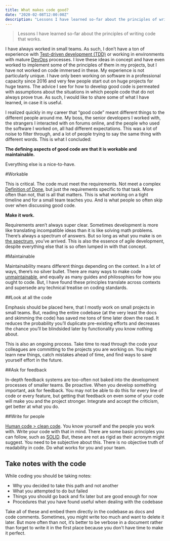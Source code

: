 ```yaml
---
title: What makes code good?
date: "2020-02-08T12:00:00Z"
description: "Lessons I have learned so-far about the principles of writing code that works."
---
```


> Lessons I have learned so-far about the principles of writing code that works.

I have always worked in small teams. As such, I don’t have a ton of experience with [Test-driven development (TDD)](https://en.wikipedia.org/wiki/Test-driven_development) or working in environments with mature [DevOps](https://en.wikipedia.org/wiki/DevOps) processes. I love these ideas in concept and have even worked to implement some of the principles of them in my projects, but I have not worked on code immersed in these. My experience is not particularly unique. I have only been working on software in a professional capacity since 2016 and very few people start out on huge projects for huge teams. The advice I see for how to develop good code is permeated with assumptions about the situations in which people code that do not always prove true. As such, I would like to share some of what I have learned, in case it is useful.

I realized quickly in my career that “good code” meant different things to the different people around me. My boss, the senior developers I worked with, the strangers I interacted with on forums online, and the people who used the software I worked on, all had different expectations. This was a lot of noise to filter through, and a lot of people trying to say the same thing with different words. This is what I concluded:

**The defining aspects of good code are that it is workable and maintainable.**

Everything else is a nice-to-have.

#Workable

This is critical. The code must meet the requirements. Not meet a complex [Definition of Done](https://www.agilealliance.org/glossary/definition-of-done/), but just the requirements specific to that task. More often than not, that is all that matters. This is what working on a tight timeline and for a small team teaches you. And is what people so often skip over when discussing good code.

**Make it work.**

Requirements aren’t always super clear. Sometimes development is more like translating incompatible ideas than it is like solving math problems. There’s always a spectrum of answers. But so long as what you make is on [the spectrum](https://isaiahnixon.com/spectrum-software-translation/), you’ve arrived. This is also the essence of agile development, despite everything else that is so often lumped in with that concept.

#Maintainable

Maintainability means different things depending on the context. In a lot of ways, there’s no silver bullet. There are many ways to make code [unmaintainable](https://github.com/Droogans/unmaintainable-code), and equally as many guides and philosophies for how you ought to code. But, I have found these principles translate across contexts and supersede any technical treatise on coding standards.

##Look at all the code

Emphasis should be placed here, that I mostly work on small projects in small teams. But, reading the entire codebase (at the very least the docs and skimming the code) has saved me tons of time later down the road. It reduces the probability you’ll duplicate pre-existing efforts and decreases the chance you’ll be blindsided later by functionality you know nothing about.

This is also an ongoing process. Take time to read through the code your colleagues are committing to the projects you are working on. You might learn new things, catch mistakes ahead of time, and find ways to save yourself effort in the future.

##Ask for feedback

In-depth feedback systems are too-often not baked into the development processes of smaller teams. Be proactive. When you develop something important, ask for feedback. You may not be able to do this for every line of code or every feature, but getting that feedback on even some of your code will make you and the project stronger. Integrate and accept the criticism, get better at what you do.

##Write for people

[Human code > clean code](https://dev.to/d_ir/clean-code-dirty-code-human-code-6nm). You know yourself and the people you work with. Write your code with that in mind. There are some basic principles you can follow, such as [SOLID](https://en.wikipedia.org/wiki/SOLID). But, these are not as rigid as their acronym might suggest. You need to be subjective about this. There is no objective truth of readability in code. Do what works for you and your team.

## Take notes with the code

While coding you should be taking notes:

* Why you decided to take this path and not another
* What you attempted to do but failed
* Things you should go back and fix later but are good enough for now
* Procedures that you have found useful when dealing with the codebase

Take all of these and embed them directly in the codebase as docs and code comments. Sometimes, you might write too much and want to delete it later. But more often than not, it’s better to be verbose in a document rather than forget to write it in the first place because you don't have time to make it perfect.
